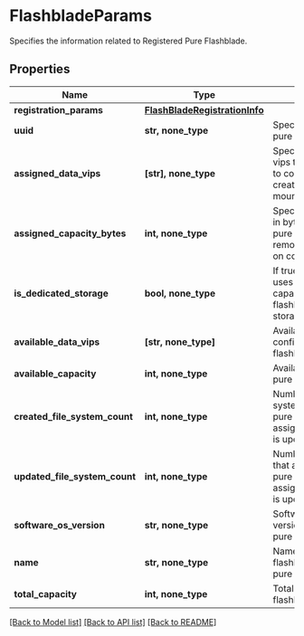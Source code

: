 # FlashbladeParams

Specifies the information related to Registered Pure Flashblade.

## Properties
Name | Type | Description | Notes
------------ | ------------- | ------------- | -------------
**registration_params** | [**FlashBladeRegistrationInfo**](FlashBladeRegistrationInfo.md) |  | [optional] 
**uuid** | **str, none_type** | Specifies uuid of the pure flashblade server. | [optional] [readonly] 
**assigned_data_vips** | **[str], none_type** | Specifies list of data vips that are assigned to cohesity cluster to create nfs share mountpoints. | [optional] 
**assigned_capacity_bytes** | **int, none_type** | Specifies the capacity in bytes assigned on pure flashblade for remote storage usage on cohesity cluster. | [optional] 
**is_dedicated_storage** | **bool, none_type** | If true, cohesity cluster uses all available capacity on pure flashblade for remote storage. | [optional] 
**available_data_vips** | **[str, none_type]** | Available data vips configured on pure flashblade. | [optional] [readonly] 
**available_capacity** | **int, none_type** | Available capacity on pure flashblade. | [optional] [readonly] 
**created_file_system_count** | **int, none_type** | Number of new file systems created on pure flashblade when assignedCapacityBytes is updated. | [optional] [readonly] 
**updated_file_system_count** | **int, none_type** | Number of file systems that are updated on pure flashblade when assignedCapacityBytes is updated. | [optional] [readonly] 
**software_os_version** | **str, none_type** | Software OS and version running on pure flashblade | [optional] [readonly] 
**name** | **str, none_type** | Name of the pure flashblade specified on pure storage. | [optional] [readonly] 
**total_capacity** | **int, none_type** | Total capacity of pure flashblade. | [optional] [readonly] 

[[Back to Model list]](../README.md#documentation-for-models) [[Back to API list]](../README.md#documentation-for-api-endpoints) [[Back to README]](../README.md)


